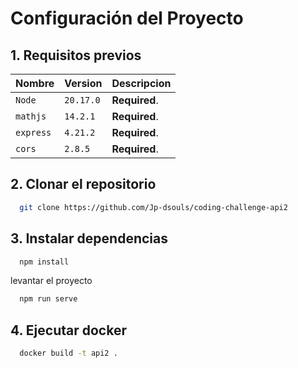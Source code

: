 # Configuración del Proyecto

## 1. Requisitos previos

| Nombre | Version    | Descripcion                |
| :-------- | :------- | :------------------------- |
| `Node` | `20.17.0` | **Required**. |
| `mathjs` | `14.2.1` | **Required**. |
| `express` | `4.21.2` | **Required**. |
| `cors` | `2.8.5` | **Required**. |

## 2. Clonar el repositorio

```bash
  git clone https://github.com/Jp-dsouls/coding-challenge-api2
```

## 3. Instalar dependencias

```bash
  npm install
```

levantar el proyecto

```bash
  npm run serve
```

## 4. Ejecutar docker

```bash
  docker build -t api2 .
```
